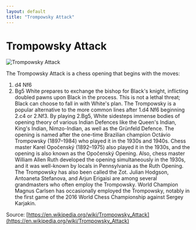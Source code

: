 ```yaml
---
layout: default
title: "Trompowsky Attack"
---
```


# Trompowsky Attack

![Trompowsky Attack](https://www.thechesswebsite.com/wp-content/uploads/2013/04/trompowsky-attack-featured1.jpg)

The Trompowsky Attack is a chess opening that begins with the moves:

1. d4 Nf6
2. Bg5
White prepares to exchange the bishop for Black's knight, inflicting doubled pawns upon Black in the process. This is not a lethal threat; Black can choose to fall in with White's plan.
The Trompowsky is a popular alternative to the more common lines after 1.d4 Nf6 beginning 2.c4 or 2.Nf3. By playing 2.Bg5, White sidesteps immense bodies of opening theory of various Indian Defences like the Queen's Indian, King's Indian, Nimzo-Indian, as well as the Grünfeld Defence.
The opening is named after the one-time Brazilian champion Octávio Trompowsky (1897–1984) who played it in the 1930s and 1940s. Chess master Karel Opočenský (1892–1975) also played it in the 1930s, and the opening is also known as the Opočenský Opening. Also, chess master William Allen Ruth developed the opening simultaneously in the 1930s, and it was well-known by locals in Pennsylvania as the Ruth Opening. The Trompowsky has also been called the Zot.
Julian Hodgson, Antoaneta Stefanova, and Arjun Erigaisi are among several grandmasters who often employ the Trompowsky. World Champion Magnus Carlsen has occasionally employed the Trompowsky, notably in the first game of the 2016 World Chess Championship against Sergey Karjakin.

Source: [https://en.wikipedia.org/wiki/Trompowsky_Attack](https://en.wikipedia.org/wiki/Trompowsky_Attack)

